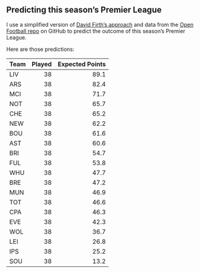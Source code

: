 
<!-- README.md is generated from README.Rmd. Please edit that file -->

## Predicting this season’s Premier League

I use a simplified version of [David Firth’s
approach](https://github.com/DavidFirth/alt3code) and data from the
[Open Football repo](https://github.com/openfootball/football.json) on
GitHub to predict the outcome of this season’s Premier League.

Here are those predictions:

<table>
<thead>
<tr>
<th style="text-align:left;">
Team
</th>
<th style="text-align:right;">
Played
</th>
<th style="text-align:right;">
Expected Points
</th>
</tr>
</thead>
<tbody>
<tr>
<td style="text-align:left;">
LIV
</td>
<td style="text-align:right;">
38
</td>
<td style="text-align:right;">
89.1
</td>
</tr>
<tr>
<td style="text-align:left;">
ARS
</td>
<td style="text-align:right;">
38
</td>
<td style="text-align:right;">
82.4
</td>
</tr>
<tr>
<td style="text-align:left;">
MCI
</td>
<td style="text-align:right;">
38
</td>
<td style="text-align:right;">
71.7
</td>
</tr>
<tr>
<td style="text-align:left;">
NOT
</td>
<td style="text-align:right;">
38
</td>
<td style="text-align:right;">
65.7
</td>
</tr>
<tr>
<td style="text-align:left;">
CHE
</td>
<td style="text-align:right;">
38
</td>
<td style="text-align:right;">
65.2
</td>
</tr>
<tr>
<td style="text-align:left;">
NEW
</td>
<td style="text-align:right;">
38
</td>
<td style="text-align:right;">
62.2
</td>
</tr>
<tr>
<td style="text-align:left;">
BOU
</td>
<td style="text-align:right;">
38
</td>
<td style="text-align:right;">
61.6
</td>
</tr>
<tr>
<td style="text-align:left;">
AST
</td>
<td style="text-align:right;">
38
</td>
<td style="text-align:right;">
60.6
</td>
</tr>
<tr>
<td style="text-align:left;">
BRI
</td>
<td style="text-align:right;">
38
</td>
<td style="text-align:right;">
54.7
</td>
</tr>
<tr>
<td style="text-align:left;">
FUL
</td>
<td style="text-align:right;">
38
</td>
<td style="text-align:right;">
53.8
</td>
</tr>
<tr>
<td style="text-align:left;">
WHU
</td>
<td style="text-align:right;">
38
</td>
<td style="text-align:right;">
47.7
</td>
</tr>
<tr>
<td style="text-align:left;">
BRE
</td>
<td style="text-align:right;">
38
</td>
<td style="text-align:right;">
47.2
</td>
</tr>
<tr>
<td style="text-align:left;">
MUN
</td>
<td style="text-align:right;">
38
</td>
<td style="text-align:right;">
46.9
</td>
</tr>
<tr>
<td style="text-align:left;">
TOT
</td>
<td style="text-align:right;">
38
</td>
<td style="text-align:right;">
46.6
</td>
</tr>
<tr>
<td style="text-align:left;">
CPA
</td>
<td style="text-align:right;">
38
</td>
<td style="text-align:right;">
46.3
</td>
</tr>
<tr>
<td style="text-align:left;">
EVE
</td>
<td style="text-align:right;">
38
</td>
<td style="text-align:right;">
42.3
</td>
</tr>
<tr>
<td style="text-align:left;">
WOL
</td>
<td style="text-align:right;">
38
</td>
<td style="text-align:right;">
36.7
</td>
</tr>
<tr>
<td style="text-align:left;">
LEI
</td>
<td style="text-align:right;">
38
</td>
<td style="text-align:right;">
26.8
</td>
</tr>
<tr>
<td style="text-align:left;">
IPS
</td>
<td style="text-align:right;">
38
</td>
<td style="text-align:right;">
25.2
</td>
</tr>
<tr>
<td style="text-align:left;">
SOU
</td>
<td style="text-align:right;">
38
</td>
<td style="text-align:right;">
13.2
</td>
</tr>
</tbody>
</table>
